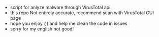 - script for anlyze malware through VirusTotal api
- this repo Not entirely accurate, recommend scan with VirusTotal GUI page
- hope you enjoy :)) and help me clean the code in issues
- sorry for my english not good!

